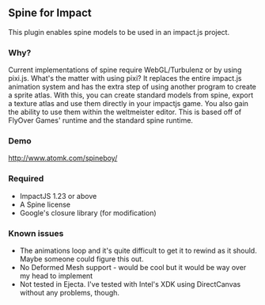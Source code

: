 ## Spine for Impact ##
This plugin enables spine models to be used in an impact.js project. 

### Why? ###
Current implementations of spine require WebGL/Turbulenz or by using pixi.js. What's the matter with using pixi? It replaces the entire impact.js animation system and has the extra step of using another program to create a sprite atlas. With this, you can create standard models from spine, export a texture atlas and use them directly in your impactjs game. You also gain the ability to use them within the weltmeister editor. This is based off of FlyOver Games' runtime and the standard spine runtime. 

### Demo ###
http://www.atomk.com/spineboy/

### Required ###
- ImpactJS 1.23 or above
- A Spine license
- Google's closure library (for modification)

### Known issues ###
- The animations loop and it's quite difficult to get it to rewind as it should. Maybe someone could figure this out.
- No Deformed Mesh support - would be cool but it would be way over my head to implement
- Not tested in Ejecta. I've tested with Intel's XDK using DirectCanvas without any problems, though.